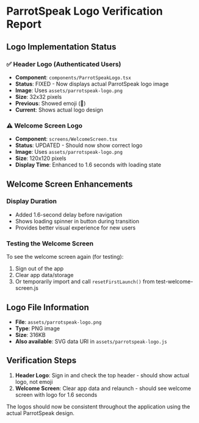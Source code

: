 # ParrotSpeak Logo Verification Report

## Logo Implementation Status

### ✅ Header Logo (Authenticated Users)
- **Component**: `components/ParrotSpeakLogo.tsx`
- **Status**: FIXED - Now displays actual ParrotSpeak logo image
- **Image**: Uses `assets/parrotspeak-logo.png`
- **Size**: 32x32 pixels
- **Previous**: Showed emoji (🦜)
- **Current**: Shows actual logo design

### ⚠️ Welcome Screen Logo
- **Component**: `screens/WelcomeScreen.tsx`
- **Status**: UPDATED - Should now show correct logo
- **Image**: Uses `assets/parrotspeak-logo.png`
- **Size**: 120x120 pixels
- **Display Time**: Enhanced to 1.6 seconds with loading state

## Welcome Screen Enhancements

### Display Duration
- Added 1.6-second delay before navigation
- Shows loading spinner in button during transition
- Provides better visual experience for new users

### Testing the Welcome Screen
To see the welcome screen again (for testing):
1. Sign out of the app
2. Clear app data/storage
3. Or temporarily import and call `resetFirstLaunch()` from test-welcome-screen.js

## Logo File Information
- **File**: `assets/parrotspeak-logo.png`
- **Type**: PNG image
- **Size**: 316KB
- **Also available**: SVG data URI in `assets/parrotspeak-logo.js`

## Verification Steps
1. **Header Logo**: Sign in and check the top header - should show actual logo, not emoji
2. **Welcome Screen**: Clear app data and relaunch - should see welcome screen with logo for 1.6 seconds

The logos should now be consistent throughout the application using the actual ParrotSpeak design.